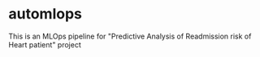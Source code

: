 # automlops
This is an MLOps pipeline for "Predictive Analysis of Readmission risk of Heart patient" project
